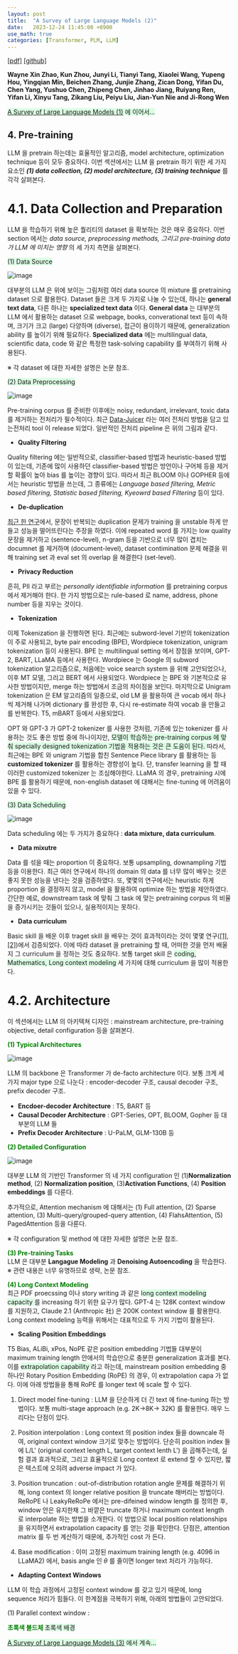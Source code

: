 ```yaml
---
layout: post
title:  "A Survey of Large Language Models (2)"
date:   2023-12-24 11:45:00 +0900
use_math: true
categories: [Transformer, PLM, LLM]
---
```


[[pdf]](https://arxiv.org/pdf/2303.18223.pdf)
[[github]](https://github.com/RUCAIBox/LLMSurvey)

**Wayne Xin Zhao, Kun Zhou, Junyi Li, Tianyi Tang, Xiaolei Wang, Yupeng Hou, Yingqian Min, Beichen Zhang, Junjie Zhang, Zican Dong, Yifan Du, Chen Yang, Yushuo Chen, Zhipeng Chen, Jinhao Jiang, Ruiyang Ren, Yifan Li, Xinyu Tang, Zikang Liu, Peiyu Liu, Jian-Yun Nie and Ji-Rong Wen**

<span style='background-color: #dcffe4'> [A Survey of Large Language Models (1)](https://yong1-kim.github.io/transformer/plm/llm/2023/12/24/LLMsurvey1.html) 에 이어서... </span>

## 4. Pre-training

LLM 을 pretrain 하는데는 효율적인 알고리즘, model architecture, optimization technique 등이 모두 중요하다.
이번 섹션에서는 LLM 을 pretrain 하기 위한 세 가지 요소인 **_(1) data collection, (2) model architecture, (3) training technique_** 를 각각 살펴본다.

# 4.1. Data Collection and Preparation

LLM 을 학습하기 위해 높은 퀄리티의 dataset 을 확보하는 것은 매우 중요하다. 이번 section 에서는 _data source, preprocessing methods, 그리고 pre-training data 가 LLM 에 미치는 영향_ 의 세 가지 측면을 살펴본다.

<span style='background-color: #dcffe4'> (1) Data Source </span>

![image](https://github.com/yong1-kim/yong1-kim.github.io/assets/42200027/032b874d-64ac-4b15-97be-5da2c45a6e15)

대부분의 LLM 은 위에 보이는 그림처럼 여러 data source 의 mixture 를 pretraining dataset 으로 활용한다.
Dataset 들은 크게 두 가지로 나눌 수 있는데, 하나는 **general text data**, 다른 하나는  **specialized text data** 이다.
**General data** 는 대부분의 LLM 에서 활용하는 dataset 으로 webpage, books, converational text 등이 속하며, 크기가 크고 (large) 다양하며 (diverse), 접근이 용이하기 때문에, generalization ability 를 높이기 위해 필요하다.
**Specialized data** 에는 multilingual data, scientific data, code 와 같은 특정한 task-solving capability 를 부여하기 위해 사용된다.

※ 각 dataset 에 대한 자세한 설명은 논문 참조.

<span style='background-color: #dcffe4'> (2) Data Preprocessing </span>

![image](https://github.com/yong1-kim/yong1-kim.github.io/assets/42200027/c03bcc64-4cac-481f-b140-1f0a44968174)

Pre-training corpus 를 준비한 이후에는 noisy, redundant, irrelevant, toxic data 를 제거하는 전처리가 필수적이다. 
최근 [Data-Juicer](https://arxiv.org/pdf/2309.02033.pdf) 라는 여러 전처리 방법을 담고 있는전처리 tool 이 release 되었다. 
일반적인 전처리 pipeline 은 위의 그림과 같다.

- **Quality Filtering**

Quality filtering 에는 일반적으로, classifier-based 방법과 heuristic-based 방법이 있는데, 기존에 많이 사용하던 classifier-based 방법은 방언이나 구어체 등을 제거할 확률이 높아 bias 를 높이는 경향이 있다. 따라서 최근 BLOOM 이나 GOPHER 등에서는 heuristic 방법을 쓰는데, 그 종류에는 *Language based filtering, Metric based filtering, Statistic based filtering, Kyeowrd based Filtering* 등이 있다.

- **De-duplication**

[최근 한 연구](https://arxiv.org/abs/2205.10487)에서, 문장이 반복되는 duplication 문제가 training 을 unstable 하게 만들고 성능을 떨어뜨린다는 주장을 하였다. 이에 repeated word 를 가지는 low quality 문장을 제거하고 (sentence-level), n-gram 등을 기반으로 너무 많이 겹치는 documnet 를 제거하며 (document-level), dataset contimination 문제 해결을 위해 training set 과 eval set 의 overlap 을 해결한다 (set-level).

- **Privacy Reduction**

흔히, PII 라고 부르는 _personally identifiable information_ 를 pretraining corpus 에서 제거해야 한다. 한 가지 방법으로는 rule-based 로 name, address, phone number 등을 지우는 것이다.

- **Tokenization**

이제 Tokenization 을 진행하면 된다. 최근에는 subword-level 기반의 tokenization 이 주로 사용되고, byte pair encoding (BPE), Wordpiece tokenization, unigram tokenization 등이 사용된다. 
BPE 는 multilingual setting 에서 장점을 보이며, GPT-2, BART, LLaMA 등에서 사용한다.
Wordpiece 는 Google 의 subword tokenization 알고리즘으로, 처음에는 voice search system 을 위해 고안되었으나, 이후 MT 모델, 그리고 BERT 에서 사용되었다. Wordpiece 는 BPE 와 기본적으로 유사한 방법이지만, merge 하는 방법에서 조금의 차이점을 보인다. 
마지막으로 Unigram tokenization 은 EM 알고리즘의 일종으로, old LM 을 활용하여 큰 vocab 에서 하나씩 제거해 나가며 dictionary 를 완성한 후, 다시 re-estimate 하여 vocab 을 만들고를 반복한다. T5, mBART 등에서 사용되었다.

OPT 와 GPT-3 가 GPT-2 tokenizer 를 사용한 것처럼, 기존에 있는 tokenizer 를 사용하는 것도 좋은 방법 중에 하나이지만, <span style='background-color: #dcffe4'> 모델이 학습하는 pre-training corpus 에 맞춰 specially designed tokenization 기법을 적용하는 것은 큰 도움이 된다. </span>
따라서, 최근에는 BPE 와 unigram 기법을 합친 Sentence Piece library 를 활용하는 등 **customized tokenizer** 를 활용하는 경향성이 높다. 단, transfer learning 을 할 때 이러한 customized tokenizer 는 조심해야한다. LLaMA 의 경우, pretraining 시에 BPE 를 활용하기 때문에, non-english dataset 에 대해서는 fine-tuning 에 어려움이 있을 수 있다.

<span style='background-color: #dcffe4'> (3) Data Scheduling </span>

![image](https://github.com/yong1-kim/yong1-kim.github.io/assets/42200027/a4bba40f-b52c-47e3-b470-d565ce12a1aa)

Data scheduling 에는 두 가지가 중요하다 : **data mixture, data curriculum**.
- **Data mixutre**

Data 를 섞을 때는 proportion 이 중요하다. 보통 upsampling, downampling 기법등을 이용한다. 
최근 여러 연구에서 하나의 domain 의 data 를 너무 많이 배우는 것은 좋지 못한 성능을 낸다는 것을 검증하였다.
또, 몇몇의 연구에서는 heuristic 하게 proportion 을 결정하지 않고, model 을 활용하여 optimize 하는 방법을 제안하였다. 간단한 예로, downstream task 에 맞춰 그 task 에 맞는 pretraining corpus 의 비율을 증가시키는 것들이 있으나, 실용적이지는 못하다. 

- **Data curriculum**

Basic skill 을 배운 이후 traget skill 을 배우는 것이 효과적이라는 것이 몇몇 연구([[1]](https://arxiv.org/abs/2307.14430),[[2]](https://arxiv.org/abs/2308.12950))에서 검증되었다. 이에 따라 dataset 을 pretraining 할 때, 어떠한 것을 먼저 배울지 그 curriculum 을 정하는 것도 중요하다.
보통 target skill 은 <span style='background-color: #dcffe4'> coding, Mathematics, Long context modeling </span> 세 가지에 대해 curriculum 을 많이 적용한다.


# 4.2. Architecture

이 섹션에서는 LLM 의 아키텍쳐 디자인 : mainstream architecture, pre-training objective, detail configuration 등을 살펴본다.

<span style='color:green;font-weight:bold'> (1) Typical Architectures </span>
<br>


![image](https://github.com/yong1-kim/yong1-kim.github.io/assets/42200027/1e13623a-d8e8-4f83-937d-3aacefc143b5)

LLM 의 backbone 은 Transformer 가 de-facto architecture 이다.
보통 크게 세 가지 major type 으로 나눈다 : encoder-decoder 구조, causal decoder 구조, prefix decoder 구조.

- **Encdoer-decoder Architecture** : T5, BART 등
- **Causal Decoder Architecture** : GPT-Series, OPT, BLOOM, Gopher 등 대부분의 LLM 들
- **Prefix Decoder Architecture** : U-PaLM, GLM-130B 등

<span style='color:green;font-weight:bold'> (2) Detailed Configuration </span>
<br>

![image](https://github.com/yong1-kim/yong1-kim.github.io/assets/42200027/51ccd0ed-ad88-4322-a3b9-1a2dc18acdf9)


대부분 LLM 의 기반인 Transformer 의 네 가지 configuration 인 (1)**Normalization method**, (2) **Normalization position**, (3)**Activation Functions**, (4) **Position embeddings** 를 다룬다.

추가적으로, Attention mechanism 에 대해서는 (1) Full attention, (2) Sparse attention, (3) Multi-query/grouped-query attention, (4) FlahsAttention, (5) PagedAttention 등을 다룬다. 

※ 각 configuration 및 method 에 대한 자세한 설명은 논문 참조.

<span style='color:green;font-weight:bold'> (3) Pre-training Tasks </span>
<br>
LLM 은 대부분 **Langague Modeling** 과 **Denoising Autoencoding** 을 학습한다.
※ 관련 내용은 너무 유명하므로 생략, 논문 참조.

<span style='color:green;font-weight:bold'> (4) Long Context Modeling </span>
<br>
최근 PDF proecssing 이나 story writing 과 같은 <span style='background-color: #dcffe4'> long context modeling capacity </span> 를 increasing 하기 위한 요구가 많다.
GPT-4 는 128K context window 를 지원하고, Claude 2.1 (Anthropic 社) 은 200K context window 를 활용한다.
Long context modeling 능력을 위해서는 대표적으로 두 가지 기법이 활용된다.

- **Scaling Position Embeddings**

T5 Bias, ALiBi, xPos, NoPE 같은 position embedding 기법들 대부분이 maximum training length 안에서의 학습만으로 충분한 generalization 효과를 본다. 이를 <span style='background-color: #dcffe4'> extrapolation capability </span> 라고 하는데, mainstream position embedding 중 하나인 Rotary Position Embedding (RoPE) 의 경우, 이 extrapolation capa 가 없다. 이에 아래 방법들을 통해 RoPE 를 longer text 에 scale 할 수 있다.

1) Direct model fine-tuning : LLM 을 단순하게 더 긴 text 에 fine-tuning 하는 방법이다. 보통 multi-stage approach (e.g. 2K->8K-> 32K) 를 활용한다. 매우 느리다는 단점이 있다.
   
2) Position interpolation : Long context 의 position index 들을 downcale 하여, original context window 크기로 맞추는 방법이다. 단순히 position index 들에 L/L' (original context length L, target context lenth L') 을 곱해주는데, 실험 결과 효과적으로, 그리고 효율적으로 Long context 로 extend 할 수 있지만, 짧은 텍스트에 오히려 adverse impact 가 있다.
   
3) Position truncation : out-of-distribution rotation angle 문제를 해결하기 위해, long context 의 longer relative position 을 truncate 해버리는 방법이다. ReRoPE 나 LeakyReRoPe 에서는 pre-difeined window length 를 정의한 후, window 안은 유지한채 그 바깥은 truncate 하거나 maximum context length 로 interpolate 하는 방법을 소개한다. 이 방법으로 local position relationships 을 유지하면서 extrapolation capacity 를 얻는 것을 확인한다. 단점은, attention matrix 를 두 번 계산하기 때문에, 추가적인 cost 가 든다.
   
4) Base modification : 이미 고정된 maximum training length (e.g. 4096 in LLaMA2) 에서, basis angle 인 $\theta$ 를 줄이면 longer text 처리가 가능하다.  


- **Adapting Context Windows**

LLM 이 학습 과정에서 고정된 context window 를 갖고 있기 때문에, long sequence 처리가 힘들다. 이 한계점을 극복하기 위해, 아래의 방법들이 고안되었다.

(1) Parallel context window : 

<span style='color:green;font-weight:bold'> 초록색 볼드체 </span>
<span style='background-color: #dcffe4'> 초록색 배경 </span>

<span style='background-color: #dcffe4'> [A Survey of Large Language Models (3)](https://yong1-kim.github.io/transformer/plm/llm/2023/12/24/LLMsurvey3.html) 에서 계속... </span>
